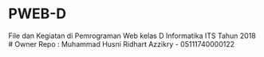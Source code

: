 # PWEB-D
File dan Kegiatan di Pemrograman Web kelas D Informatika ITS Tahun 2018 #
Owner Repo : Muhammad Husni Ridhart Azzikry - 05111740000122
